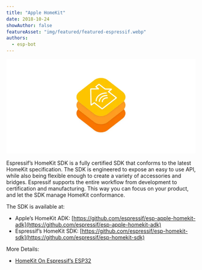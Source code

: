 ```yaml
---
title: "Apple HomeKit"
date: 2018-10-24
showAuthor: false
featureAsset: "img/featured/featured-espressif.webp"
authors:
  - esp-bot
---
```

![](img/apple-1.webp)

Espressif’s HomeKit SDK is a fully certified SDK that conforms to the latest HomeKit specification. The SDK is engineered to expose an easy to use API, while also being flexible enough to create a variety of accessories and bridges. Espressif supports the entire workflow from development to certification and manufacturing. This way you can focus on your product, and let the SDK manage HomeKit conformance.

The SDK is available at:

- Apple’s HomeKit ADK: [https://github.com/espressif/esp-apple-homekit-adk](https://github.com/espressif/esp-apple-homekit-adk)
- Espressif’s HomeKit SDK: [https://github.com/espressif/esp-homekit-sdk](https://github.com/espressif/esp-homekit-sdk)

More Details:

- [HomeKit On Espressif’s ESP32](https://medium.com/the-esp-journal/homekit-on-espressifs-esp32-d73f197ec722)
